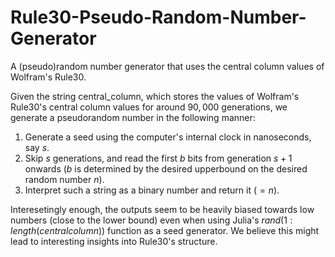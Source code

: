 # Rule30-Pseudo-Random-Number-Generator
A (pseudo)random number generator that uses the central column values of Wolfram's Rule30. <br />

Given the string central_column, which stores the values of Wolfram's Rule30's central column values for around $90,000$ generations, we generate a pseudorandom number in the following manner: <br />

1. Generate a seed using the computer's internal clock in nanoseconds, say $s$. <br />
2. Skip $s$ generations, and read the first $b$ bits from generation $s+1$ onwards ($b$ is determined by the desired upperbound on the desired random number $n$). <br />
3. Interpret such a string as a binary number and return it ($=n$). <br />

Interesetingly enough, the outputs seem to be heavily biased towards low numbers (close to the lower bound) even when using Julia's $rand(1:length(centralcolumn))$ function as a seed generator. We believe this might lead to interesting insights into Rule30's structure. 
